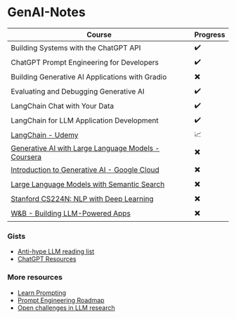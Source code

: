 # GenAI-Notes

| Course | Progress| 
| ----------- | ----------- |
|Building Systems with the ChatGPT API | ✔️ |
|ChatGPT Prompt Engineering for Developers|✔️|
|Building Generative AI Applications with Gradio | ✖️ |
|Evaluating and Debugging Generative AI|✔️|
|LangChain Chat with Your Data | ✔️ |
|LangChain for LLM Application Development|✔️|
|[LangChain - Udemy](https://pfizertrial.udemy.com/course/langchain-with-python-bootcamp/learn/lecture/38788238#overview) | 📈|
|[Generative AI with Large Language Models - Coursera](https://www.coursera.org/learn/generative-ai-with-llms?utm_campaign=WebsiteCoursesGAIA&utm_medium=institutions&utm_source=deeplearning-ai)|  ✖️ |
|[Introduction to Generative AI - Google Cloud](https://www.cloudskillsboost.google/course_templates/536)|✖️|
|[Large Language Models with Semantic Search](https://learn.deeplearning.ai/large-language-models-semantic-search/lesson/1/introduction)| ✖️|
|[Stanford CS224N: NLP with Deep Learning](https://www.youtube.com/watch?v=rmVRLeJRkl4&list=PLoROMvodv4rOSH4v6133s9LFPRHjEmbmJ)| ✖️|
|[W&B - Building LLM-Powered Apps](https://www.wandb.courses/courses/building-llm-powered-apps)| ✖️|


### Gists
- [Anti-hype LLM reading list](https://gist.github.com/veekaybee/be375ab33085102f9027853128dc5f0e)
- [ChatGPT Resources](https://gist.github.com/veekaybee/6f8885e9906aa9c5408ebe5c7e870698)
### More resources 
- [Learn Prompting](https://learnprompting.org/docs/intro) 
- [Prompt Engineering Roadmap](https://roadmap.sh/prompt-engineering)
- [Open challenges in LLM research](https://huyenchip.com/2023/08/16/llm-research-open-challenges.html?utm_source=tldrai)
